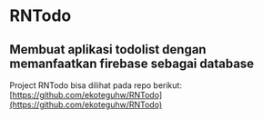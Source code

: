 # RNTodo

## Membuat aplikasi todolist dengan memanfaatkan firebase sebagai database

Project RNTodo bisa dilihat pada repo berikut: [https://github.com/ekoteguhw/RNTodo](https://github.com/ekoteguhw/RNTodo)
